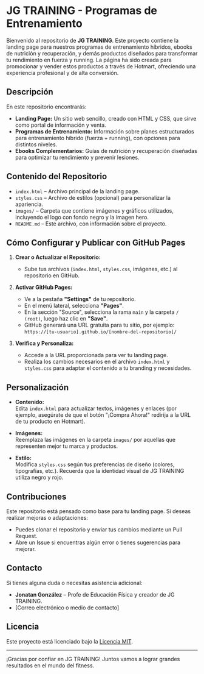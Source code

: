 # JG TRAINING - Programas de Entrenamiento

Bienvenido al repositorio de **JG TRAINING**. Este proyecto contiene la landing page para nuestros programas de entrenamiento híbridos, ebooks de nutrición y recuperación, y demás productos diseñados para transformar tu rendimiento en fuerza y running. La página ha sido creada para promocionar y vender estos productos a través de Hotmart, ofreciendo una experiencia profesional y de alta conversión.

## Descripción

En este repositorio encontrarás:
- **Landing Page:** Un sitio web sencillo, creado con HTML y CSS, que sirve como portal de información y venta.
- **Programas de Entrenamiento:** Información sobre planes estructurados para entrenamiento híbrido (fuerza + running), con opciones para distintos niveles.
- **Ebooks Complementarios:** Guías de nutrición y recuperación diseñadas para optimizar tu rendimiento y prevenir lesiones.

## Contenido del Repositorio

- `index.html` – Archivo principal de la landing page.
- `styles.css` – Archivo de estilos (opcional) para personalizar la apariencia.
- `images/` – Carpeta que contiene imágenes y gráficos utilizados, incluyendo el logo con fondo negro y la imagen hero.
- `README.md` – Este archivo, con información sobre el proyecto.

## Cómo Configurar y Publicar con GitHub Pages

1. **Crear o Actualizar el Repositorio:**
   - Sube tus archivos (`index.html`, `styles.css`, imágenes, etc.) al repositorio en GitHub.

2. **Activar GitHub Pages:**
   - Ve a la pestaña **"Settings"** de tu repositorio.
   - En el menú lateral, selecciona **"Pages"**.
   - En la sección "Source", selecciona la rama `main` y la carpeta `/ (root)`, luego haz clic en **"Save"**.
   - GitHub generará una URL gratuita para tu sitio, por ejemplo:  
     `https://[tu-usuario].github.io/[nombre-del-repositorio]/`

3. **Verifica y Personaliza:**
   - Accede a la URL proporcionada para ver tu landing page.
   - Realiza los cambios necesarios en el archivo `index.html` y `styles.css` para adaptar el contenido a tu branding y necesidades.

## Personalización

- **Contenido:**  
  Edita `index.html` para actualizar textos, imágenes y enlaces (por ejemplo, asegúrate de que el botón "¡Compra Ahora!" redirija a la URL de tu producto en Hotmart).

- **Imágenes:**  
  Reemplaza las imágenes en la carpeta `images/` por aquellas que representen mejor tu marca y productos.

- **Estilo:**  
  Modifica `styles.css` según tus preferencias de diseño (colores, tipografías, etc.). Recuerda que la identidad visual de JG TRAINING utiliza negro y rojo.

## Contribuciones

Este repositorio está pensado como base para tu landing page. Si deseas realizar mejoras o adaptaciones:
- Puedes clonar el repositorio y enviar tus cambios mediante un Pull Request.
- Abre un Issue si encuentras algún error o tienes sugerencias para mejorar.

## Contacto

Si tienes alguna duda o necesitas asistencia adicional:
- **Jonatan González** – Profe de Educación Física y creador de JG TRAINING.
- [Correo electrónico o medio de contacto]

## Licencia

Este proyecto está licenciado bajo la [Licencia MIT](LICENSE).

---

¡Gracias por confiar en JG TRAINING! Juntos vamos a lograr grandes resultados en el mundo del fitness.
